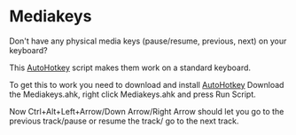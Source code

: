 # Mediakeys
Don't have any physical media keys (pause/resume, previous, next) on your keyboard?

This [AutoHotkey](https://www.autohotkey.com/) script makes them work on a standard keyboard.


To get this to work you need to download and install [AutoHotkey](https://www.autohotkey.com/download/)
Download the Mediakeys.ahk, right click Mediakeys.ahk and press Run Script. 

Now Ctrl+Alt+Left+Arrow/Down Arrow/Right Arrow should let you go to the previous track/pause or resume the track/ go to the next track.

